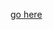 [go here](https://gist.github.com/gohyun14/e2a918b7db498333bf084d987ca732ca#file-binarytreeinteger-java)
